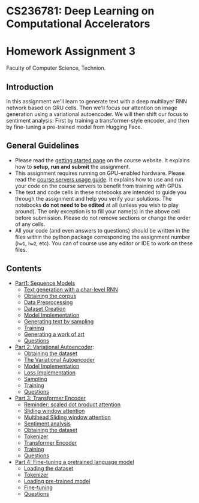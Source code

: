 # CS236781: Deep Learning on Computational Accelerators
# Homework Assignment 3

Faculty of Computer Science, Technion.

## Introduction

In this assignment we'll learn to generate text with a deep multilayer RNN network based on GRU cells.
Then we'll focus our attention on image generation using a variational autoencoder.
We will then shift our focus to sentiment analysis: First by training a transformer-style encoder, and then by fine-tuning a pre-trained model from Hugging Face.


## General Guidelines

- Please read the [getting started page](https://vistalab-technion.github.io/cs236781/assignments/getting-started) on the course website. It explains how to **setup, run and submit** the assignment.
- This assignment requires running on GPU-enabled hardware. Please read the [course servers usage guide](https://vistalab-technion.github.io/cs236781/assignments/hpc-servers). It explains how to use and run your code on the course servers to benefit from training with GPUs.
- The text and code cells in these notebooks are intended to guide you through the
  assignment and help you verify your solutions.
  The notebooks **do not need to be edited** at all (unless you wish to play around).
  The only exception is to fill your name(s) in the above cell before submission.
  Please do not remove sections or change the order of any cells.
- All your code (and even answers to questions) should be written in the files
  within the python package corresponding the assignment number (`hw1`, `hw2`, etc).
  You can of course use any editor or IDE to work on these files.

## Contents
- [Part1: Sequence Models](#part1)
    - [Text generation with a char-level RNN](#part1_1)
    - [Obtaining the corpus](#part1_2)
    - [Data Preprocessing](#part1_3)
    - [Dataset Creation](#part1_4)
    - [Model Implementation](#part1_5)
    - [Generating text by sampling](#part1_6)
    - [Training](#part1_7)
    - [Generating a work of art](#part1_8)
    - [Questions](#part1_9)
- [Part 2: Variational Autoencoder](#part2):
    - [Obtaining the dataset](#part2_1)
    - [The Variational Autoencoder](#part2_2)
    - [Model Implementation](#part2_3)
    - [Loss Implementation](#part2_4)
    - [Sampling](#part2_5)
    - [Training](#part2_6)
    - [Questions](#part2_7)
- [Part 3: Transformer Encoder](#part3)
    - [Reminder: scaled dot product attention](#part3_1)
    - [Sliding window attention](#part3_2)
    - [Multihead Sliding window attention](#part3_3)
    - [Sentiment analysis](#part3_4)
    - [Obtaining the dataset](#part3_5)
    - [Tokenizer](#part3_6)
    - [Transformer Encoder](#part3_7)
    - [Training](#part3_8)
    - [Questions](#part3_9)
- [Part 4: Fine-tuning a pretrained language model](#part4)
    - [Loading the dataset](#part4_1)
    - [Tokenizer](#part4_2)
    - [Loading pre-trained model](#part4_3)
    - [Fine-tuning](#part4_4)
    - [Questions](#part4_5)
